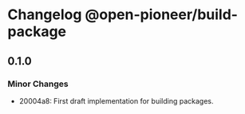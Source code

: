 # Changelog @open-pioneer/build-package

## 0.1.0

### Minor Changes

-   20004a8: First draft implementation for building packages.
